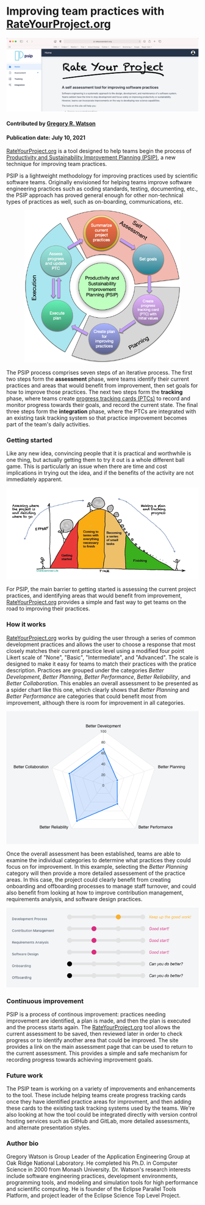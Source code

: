 # Improving team practices with [RateYourProject.org](https://rateyourproject.org)

<img src='../../images/ryp_hero.png' />
 
#### Contributed by [Gregory R. Watson](https://github.com/jarrah42)

#### Publication date: July 10, 2021

[RateYourProject.org](https://rateyourproject.org) is a tool designed to help teams begin the process of
[Productivity and Sustainability Improvement Planning (PSIP)](https://bssw.io/psip), a new technique for improving team practices.

PSIP is a lightweight methodology for 
improving practices used by scientific software teams. Originally envisioned for helping teams improve
software engineering practices such as coding standards, testing, documenting, etc., the PSIP approach 
has proved general enough for other non-technical types of practices as well, such as on-boarding, communications, etc. 

<p align="center">
 <img height="400" src='../../images/ryp_psip.png' />
</p>

The PSIP process comprises seven steps of an iterative process. The first two steps form the **assessment** phase, were teams identify their current practices and areas that would benefit from improvement, then set goals for how to improve those practices. The next two steps form the **tracking** phase, where teams  create [progress tracking cards (PTCs)](https://github.com/bssw-psip/ptc-catalog) to record and monitor progress towards their goals, and record the current state. The final three steps form the **integration** phase, where the PTCs are integrated with an existing task tracking system so that practice improvement becomes part of the team's daily activities.

### Getting started

Like any new idea, convincing people that it is practical and worthwhile is one thing, but actually getting them to try it 
out is a whole different ball game. This is particularly an issue when there are time and cost implications in 
trying out the idea, and if the benefits of the activity are not immediately apparent. 

<p align="center">
 <img src='../../images/ryp_effort.png' />
</p>

For PSIP, the main barrier to getting started is assessing the current project practices, and identifying areas that would benefit from 
improvement, [RateYourProject.org](https://rateyourproject.org) provides a simple and fast way to get teams on the road to improving their 
practices.

### How it works

[RateYourProject.org](https://rateyourproject.org) works by guiding the user through a series of common development practices and allows the user to choose a response that most closely matches their current practice level using a modified four point Likert scale of "None", "Basic", "Intermediate", and "Advanced". The scale is designed to make it easy for teams to match their practices with the pratice description. Practices are grouped under the categories _Better Development_, _Better Planning_, _Better Performance_, _Better Reliability_, and _Better Collaboration_. This enables an overall assessment to be presented as a spider chart like this one, which clearly shows that _Better Planning_ and _Better Performance_ are categories that could benefit most from improvement, although there is room for improvement in all categories.

<p align="center">
 <img src='../../images/ryp_assessment.png' />
</p>

Once the overall assessment has been established, teams are able to examine the individual categories to determine what practices they could focus on for improvement. In this example, selecting the _Better Planning_ category will then provide a more detailed assessement of the practice areas. In this case, the project could clearly benefit from creating onboarding and offboarding processes to manage staff turnover, and could also benefit from looking at how to improve contribution management, requirements analysis, and software design practices.

<p align="center">
 <img src='../../images/ryp_scores.png' />
</p>

### Continuous improvement

PSIP is a process of continous improvement: practices needing improvement are identified, a plan is made, and then the plan is executed and the process starts again. The [RateYourProject.org](https://rateyourproject.org) tool allows the current assessment to be saved, then reviewed later in order to check progress or to identify another area that could be improved. The site provides a link on the main assessment page that can be used to return to the current assessment. This provides a simple and safe mechanism for recording progress towards achieving improvement goals.

### Future work

The PSIP team is working on a variety of improvements and enhancements to the tool. These include helping teams create progress tracking cards once they have identified practice areas for improvment, and then adding these cards to the existing task tracking systems used by the teams. We're also looking at how the tool could be integrated directly with version control hosting services such as GitHub and GitLab, more detailed assessments, and alternate presentation styles. 

### Author bio

Gregory Watson is Group Leader of the Application Engineering Group at Oak Ridge National Laboratory. He completed his Ph.D. in Computer Science in 2000 from Monash University. Dr. Watson's research interests include software engineering practices, development environments, programming tools, and modeling and simulation tools for high performance and scientific computing. He is founder of the Eclipse Parallel Tools Platform, and project leader of the Eclipse Science Top Level Project.


<!---
Publish: No
Categories: planning
Topics: software engineering
Tags: bssw-blog-article
Level: 2
Prerequisites: default
Aggregate: none
--->
